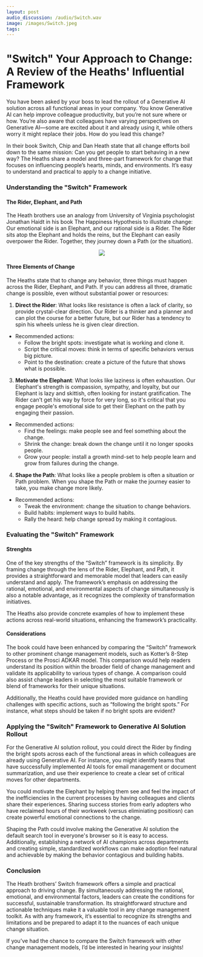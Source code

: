 ```yaml
---
layout: post 
audio_discussion: /audio/Switch.wav
image: /images/Switch.jpeg
tags: 
---
```

# "Switch" Your Approach to Change: A Review of the Heaths' Influential Framework
You have been asked by your boss to lead the rollout of a Generative AI solution across all functional areas in your company. You know Generative AI can help improve colleague productivity, but you’re not sure where or how. You’re also aware that colleagues have varying perspectives on Generative AI—some are excited about it and already using it, while others worry it might replace their jobs. How do you lead this change?

In their book Switch, Chip and Dan Heath state that all change efforts boil down to the same mission: Can you get people to start behaving in a new way? The Heaths share a model and three-part framework for change that focuses on influencing people’s hearts, minds, and environments. It’s easy to understand and practical to apply to a change initiative.

### Understanding the "Switch" Framework

#### The Rider, Elephant, and Path
The Heath brothers use an analogy from University of Virginia psychologist Jonathan Haidt in his book The Happiness Hypothesis to illustrate change: Our emotional side is an Elephant, and our rational side is a Rider. The Rider sits atop the Elephant and holds the reins, but the Elephant can easily overpower the Rider. Together, they journey down a Path (or the situation).

<p align="center">
  <img src="https://github.com/user-attachments/assets/8dbd049a-4225-4abd-8672-f8d20cc3311a"/>
</p>

#### Three Elements of Change
The Heaths state that to change any behavior, three things must happen across the Rider, Elephant, and Path. If you can address all three, dramatic change is possible, even without substantial power or resources:

1. **Direct the Rider**: What looks like resistance is often a lack of clarity, so provide crystal-clear direction. Our Rider is a thinker and a planner and can plot the course for a better future, but our Rider has a tendency to spin his wheels unless he is given clear direction.
  - Recommended actions:
    - Follow the bright spots: investigate what is working and clone it.
    - Script the critical moves: think in terms of specific behaviors versus big picture.
    - Point to the destination: create a picture of the future that shows what is possible.
3. **Motivate the Elephant**: What looks like laziness is often exhaustion. Our Elephant's strength is compassion, sympathy, and loyalty, but our Elephant is lazy and skittish, often looking for instant gratification. The Rider can't get his way by force for very long, so it's critical that you engage people's emotional side to get their Elephant on the path by engaging their passion.
  - Recommended actions:
    - Find the feelings: make people see and feel something about the change.
    - Shrink the change: break down the change until it no longer spooks people.
    - Grow your people: install a growth mind-set to help people learn and grow from failures during the change.
4. **Shape the Path**: What looks like a people problem is often a situation or Path problem. When you shape the Path or make the journey easier to take, you make change more likely.
  - Recommended actions:
    - Tweak the environment: change the situation to change behaviors.
    - Build habits: implement ways to build habits.
    - Rally the heard: help change spread by making it contagious. 

### Evaluating the "Switch" Framework

#### Strenghts
One of the key strengths of the “Switch” framework is its simplicity. By framing change through the lens of the Rider, Elephant, and Path, it provides a straightforward and memorable model that leaders can easily understand and apply. The framework’s emphasis on addressing the rational, emotional, and environmental aspects of change simultaneously is also a notable advantage, as it recognizes the complexity of transformation initiatives.

The Heaths also provide concrete examples of how to implement these actions across real-world situations, enhancing the framework’s practicality.

#### Considerations
The book could have been enhanced by comparing the “Switch” framework to other prominent change management models, such as Kotter’s 8-Step Process or the Prosci ADKAR model. This comparison would help readers understand its position within the broader field of change management and validate its applicability to various types of change. A comparison could also assist change leaders in selecting the most suitable framework or blend of frameworks for their unique situations.

Additionally, the Heaths could have provided more guidance on handling challenges with specific actions, such as “following the bright spots.” For instance, what steps should be taken if no bright spots are evident?

### Applying the "Switch" Framework to Generative AI Solution Rollout
For the Generative AI solution rollout, you could direct the Rider by finding the bright spots across each of the functional areas in which colleagues are already using Generative AI. For instance, you might identify teams that have successfully implemented AI tools for email management or document summarization, and use their experience to create a clear set of critical moves for other departments.

You could motivate the Elephant by helping them see and feel the impact of the inefficiencies in the current processes by having colleagues and clients share their experiences. Sharing success stories from early adopters who have reclaimed hours of their workweek (versus eliminiating positiosn) can create powerful emotional connections to the change.

Shaping the Path could involve making the Generative AI solution the default search tool in everyone's browser so it is easy to access. Additionally, establishing a network of AI champions across departments and creating simple, standardized workflows can make adoption feel natural and achievable by making the behavior contagious and building habits.

### Conclusion
The Heath brothers’ Switch framework offers a simple and practical approach to driving change. By simultaneously addressing the rational, emotional, and environmental factors, leaders can create the conditions for successful, sustainable transformation. Its straightforward structure and actionable techniques make it a valuable tool in any change management toolkit. As with any framework, it’s essential to recognize its strengths and limitations and be prepared to adapt it to the nuances of each unique change situation.

If you’ve had the chance to compare the Switch framework with other change management models, I’d be interested in hearing your insights!

